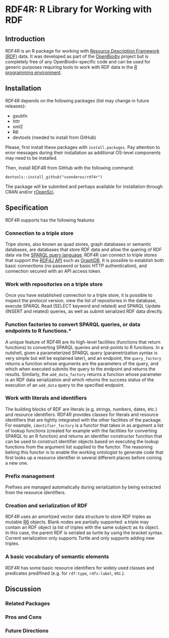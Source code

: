 # RDF4R: R Library for Working with RDF

## Introduction

RDF4R is an R package for working with [Resource Description Framework (RDF)](https://www.w3.org/RDF/) data. It was developed as part of the [OpenBiodiv](http://openbiodiv.net) project but is completely free of any OpenBiodiv-specific code and can be used for generic purposes requiring tools to work with RDF data in the [R programming environment](https://www.r-project.org/).

## Installation

RDF4R depends on the following packages (list may change in future releases):

- gsubfn
- httr
- xml2
- R6
- devtools (needed to install from GitHub)

Please, first install these packages with `install.packages`. Pay attention to error messages during their installation as additional OS-level components may need to be installed.

Then, install RDF4R from GitHub with the following command:

```
devtools::install_github("vsenderov/rdf4r")
```

The package will be submited and perhaps available for installation through CRAN and/or [rOpenSci](https://ropensci.org/).

## Specification

RDF4R supports has the following features

### Connection to a triple store

Tripe stores, also known as quad stores, graph databases or semantic databases, are databases that store RDF data and allow the quering of RDF data via the [SPARQL query language](https://www.w3.org/TR/rdf-sparql-query/). RDF4R can connect to triple stores that support the [RDF4J API](http://docs.rdf4j.org/rest-api/) such as [GraphDB](http://graphdb.ontotext.com/). It is possible to establish both basic connections (no password or basic HTTP authentication), and connection secured with an API access token.

### Work with repositories on a triple store

Once you have established connection to a triple store, it is possible to inspect the protocol version, view the list of repositories in the database, execute SPARQL Read (SELECT keyword and related) and SPARQL Update (INSERT and related) queries, as well as submit serialized RDF data directly.

### Function factories to convert SPARQL queries, or data endpoints to R functions.*

A unique feature of RDF4R are its high-level facilities (functions that return functions) to converting SPARQL queries and end-points to R functions. In a nutshell, given a parameterized SPARQL query (parametrization syntax is very simple but will be explained later), and an endpoint, the `query_factory` returns a function whose arguments are the parameters of the query, and which when executed submits the query to the endpoint and returns the results. Similarly, the `add_data_factory` returns a function whose parameter is an RDF data serialization and which returns the success status of the execution of an `add_data` query to the specified endpoint.

### Work with literals and identifiers

The building blocks of RDF are literals (e.g. strings, numbers, dates, etc.) and resource identifiers. RDF4R provides classes for literals and resource identifiers that are tightly integrated with the other facilities of the package. For example, `identifier_factory` is a functor that takes in as argument a list of lookup functions (created for example with the facilities for converting SPARQL to an R function) and returns an identifier constructor function that can be used to construct identifier objects based on executing the lookup functions from the argument list supplied to the functor. The reasoning behing this functor is to enable the working ontologist to generate code that first looks up a resource identifier in several different places before coining a new one.

### Prefix management

Prefixes are managed automatically during serialization by being extracted from the resource identifiers.

### Creation and serialization of RDF

RDF4R uses an amortized vector data structure to store RDF triples as mutable [R6](https://cran.r-project.org/web/packages/R6/vignettes/Introduction.html) objects. Blank nodes are partially supported: a triple may contain an RDF object (a list of triples with the same subject) as its object. In this case, the parent RDF is serialed as turtle by using the bracket syntax. Current serialization only supports Turtle and only supports adding new triples.

### A basic vocabulary of semantic elements

RDF4R has some basic resource identifiers for widely used classes and predicates predifined (e.g. for `rdf:type`, `rdfs:label`, etc.).

## Discussion

### Related Packages

### Pros and Cons

### Future Directions
